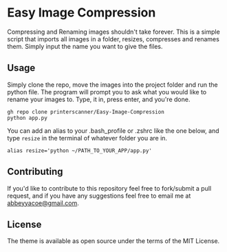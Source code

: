 # Easy Image Compression

Compressing and Renaming images shouldn't take forever. This is a simple script that imports all images in a folder, resizes, compresses and renames them. Simply input the name you want to give the files.

## Usage
Simply clone the repo, move the images into the project folder and run the python file. The program will prompt you to ask what you would like to rename your images to.
Type, it in, press enter, and you're done.

```
gh repo clone printerscanner/Easy-Image-Compression
python app.py
```

You can add an alias to your .bash_profile or .zshrc like the one below, and type `resize` in the terminal of whatever folder you are in.

```
alias resize='python ~/PATH_TO_YOUR_APP/app.py'
```
## Contributing
If you'd like to contribute to this repository feel free to fork/submit a pull request, and if you have any suggestions feel free to email me at abbeyyacoe@gmail.com.

## License
The theme is available as open source under the terms of the MIT License.